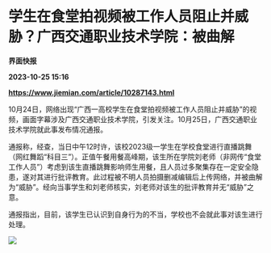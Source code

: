 # 学生在食堂拍视频被工作人员阻止并威胁？广西交通职业技术学院：被曲解
**界面快报**

**2023-10-25 15:16**

**https://www.jiemian.com/article/10287143.html**

10月24日，网络出现“广西一高校学生在食堂拍视频被工作人员阻止并威胁”的视频，画面字幕涉及广西交通职业技术学院，引发关注。10月25日，广西交通职业技术学院就此事发布情况通报。

通报称，经查，当日中午12时许，该校2023级一学生在学校食堂进行直播跳舞（网红舞蹈“科目三”）。正值午餐用餐高峰期，该生所在学院刘老师（非网传“食堂工作人员”）考虑到该生直播跳舞影响师生用餐，且人员过多聚集存在一定安全隐患，遂对其进行批评教育。此过程被不明人员拍摄删减编辑后上传网络，并被曲解为“威胁”。经向当事学生和刘老师核实，刘老师对该生的批评教育并无“威胁”之意。

通报指出，目前，该学生已认识到自身行为的不当，学校也不会就此事对该生进行处理。

![](https://img2.jiemian.com/101/original/20231025/169824529718352600_a700xH.jpg)